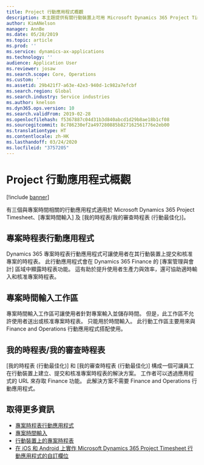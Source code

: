 ```yaml
---
title: Project 行動應用程式概觀
description: 本主題提供有關行動裝置上可用 Microsoft Dynamics 365 Project Timesheet、[專案時間輸入] 及 [我的時程表/時程表] 的專案時間相關應用程式的一般資訊。
author: KimANelson
manager: AnnBe
ms.date: 05/28/2019
ms.topic: article
ms.prod: ''
ms.service: dynamics-ax-applications
ms.technology: ''
audience: Application User
ms.reviewer: josaw
ms.search.scope: Core, Operations
ms.custom: ''
ms.assetid: 29b421f7-a63e-42e3-940d-1c982a7efcbf
ms.search.region: Global
ms.search.industry: Service industries
ms.author: knelson
ms.dyn365.ops.version: 10
ms.search.validFrom: 2019-02-28
ms.openlocfilehash: f5367887c04d31b3d840abcd1d29b8ae18b1cf08
ms.sourcegitcommit: 8c786230ef2a497280885b827162561776e2eb00
ms.translationtype: HT
ms.contentlocale: zh-HK
ms.lasthandoff: 03/24/2020
ms.locfileid: "3757205"
---
```

# <a name="project-mobile-applications-overview"></a>Project 行動應用程式概觀

[!include [banner](../includes/banner.md)]

有三個與專案時間相關的行動應用程式適用於 Microsoft Dynamics 365 Project Timesheet、[專案時間輸入] 及 [我的時程表/我的審查時程表 (行動最佳化)]。

## <a name="project-timesheet-mobile-app"></a>專案時程表行動應用程式

Dynamics 365 專案時程表行動應用程式可讓使用者在其行動裝置上提交和核准專案的時程表。 此行動應用程式會在 Dynamics 365 Finance 的 [專案管理與會計] 區域中顯露時程表功能。 這有助於提升使用者生產力與效率，還可協助適時輸入和核准專案時程表。

## <a name="project-time-entry-workspace"></a>專案時間輸入工作區

專案時間輸入工作區可讓使用者針對專案輸入並儲存時間。 但是，此工作區不允許使用者送出或核准專案時程表。 只能用於時間輸入。 此行動工作區主要用來與 Finance and Operations 行動應用程式搭配使用。

## <a name="my-timesheetstimesheets-for-my-review"></a>我的時程表/我的審查時程表

[我的時程表 (行動最佳化)] 和 [我的審查時程表 (行動最佳化)] 構成一個可讓員工在行動裝置上建立、提交和核准專案時程表的解決方案。 工作者可以透過應用程式的 URL 來存取 Finance 功能。 此解決方案不需要 Finance and Operations 行動應用程式。

## <a name="for-more-information"></a>取得更多資訊

- [專案時程表行動應用程式](project-timesheet.md)
- [專案時間輸入]( project-time-entry-mobile-workspace.md)
- [行動裝置上的專案時程表](Mobile-timesheets.md)
- [在 iOS 和 Android 上實作 Microsoft Dynamics 365 Project Timesheet 行動應用程式的自訂欄位](custom-fields-mobile.md)
